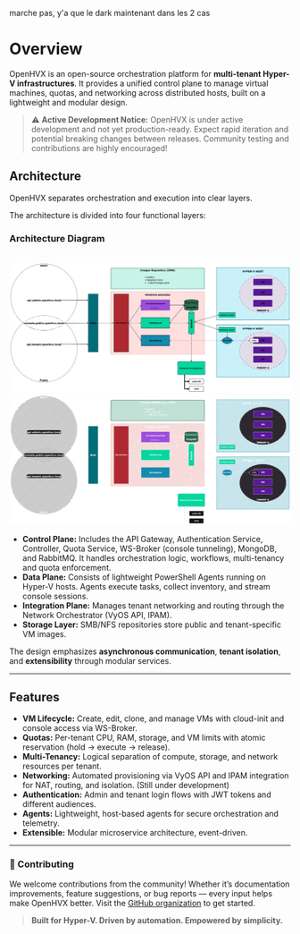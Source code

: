 marche pas, y'a que le dark maintenant dans les 2 cas

# Overview

OpenHVX is an open-source orchestration platform for **multi-tenant Hyper-V infrastructures**. It provides a unified control plane to manage virtual machines, quotas, and networking across distributed hosts, built on a lightweight and modular design.

> ⚠️ **Active Development Notice:** OpenHVX is under active development and not yet production-ready.
> Expect rapid iteration and potential breaking changes between releases.
> Community testing and contributions are highly encouraged!

## Architecture

OpenHVX separates orchestration and execution into clear layers.

The architecture is divided into four functional layers:

### Architecture Diagram

<br>

<img src="/assets/schema.openhvx.light.png" alt="OpenHVX Architecture Diagram" class="only-light" />
<img src="/assets/schema.openhvx.dark.png"  alt="OpenHVX Architecture Diagram" class="only-dark"  />

- **Control Plane:** Includes the API Gateway, Authentication Service, Controller, Quota Service, WS-Broker (console tunneling), MongoDB, and RabbitMQ. It handles orchestration logic, workflows, multi-tenancy and quota enforcement.
- **Data Plane:** Consists of lightweight PowerShell Agents running on Hyper-V hosts. Agents execute tasks, collect inventory, and stream console sessions.
- **Integration Plane:** Manages tenant networking and routing through the Network Orchestrator (VyOS API, IPAM).
- **Storage Layer:** SMB/NFS repositories store public and tenant-specific VM images.

The design emphasizes **asynchronous communication**, **tenant isolation**, and **extensibility** through modular services.

---

## Features

- **VM Lifecycle:** Create, edit, clone, and manage VMs with cloud-init and console access via WS-Broker.
- **Quotas:** Per-tenant CPU, RAM, storage, and VM limits with atomic reservation (hold → execute → release).
- **Multi-Tenancy:** Logical separation of compute, storage, and network resources per tenant.
- **Networking:** Automated provisioning via VyOS API and IPAM integration for NAT, routing, and isolation. (Still under development)
- **Authentication:** Admin and tenant login flows with JWT tokens and different audiences.
- **Agents:** Lightweight, host-based agents for secure orchestration and telemetry.
- **Extensible:** Modular microservice architecture, event-driven.

---

### 🤝 Contributing

We welcome contributions from the community! Whether it’s documentation improvements, feature suggestions, or bug reports — every input helps make OpenHVX better. Visit the [GitHub organization](https://github.com/openhvx) to get started.

> **Built for Hyper-V. Driven by automation. Empowered by simplicity.**
